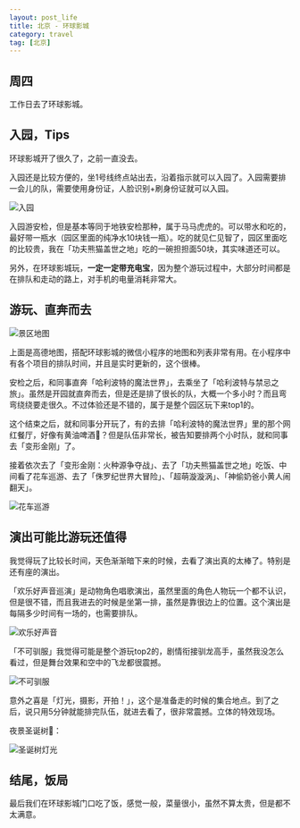 ```yaml
---
layout: post_life
title: 北京 - 环球影城
category: travel
tag: [北京]
---
```


## 周四

工作日去了环球影城。

## 入园，Tips

环球影城开了很久了，之前一直没去。

入园还是比较方便的，坐1号线终点站出去，沿着指示就可以入园了。入园需要排一会儿的队，需要使用身份证，人脸识别+刷身份证就可以入园。

![入园](https://blogcdn.qihope.com/github-life/2024-12-19-beijing-travel/2024-12-19-beijing-travel-1.png?x-oss-process=image/quality,q_30)

入园游安检，但是基本等同于地铁安检那种，属于马马虎虎的。可以带水和吃的，最好带一瓶水（园区里面的纯净水10块钱一瓶）。吃的就见仁见智了，园区里面吃的比较贵，我在「功夫熊猫盖世之地」吃的一碗担担面50块，其实味道还可以。

另外，在环球影城玩，**一定一定带充电宝**，因为整个游玩过程中，大部分时间都是在排队和走动的路上，对手机的电量消耗非常大。

## 游玩、直奔而去

![景区地图](https://blogcdn.qihope.com/github-life/2024-12-19-beijing-travel/2024-12-19-beijing-travel-6.png?x-oss-process=image/quality,q_30)

上面是高德地图，搭配环球影城的微信小程序的地图和列表非常有用。在小程序中有各个项目的排队时间，并且是实时更新的，这个很棒。

安检之后，和同事直奔「哈利波特的魔法世界」，去乘坐了「哈利波特与禁忌之旅」。虽然是开园就直奔而去，但是还是排了很长的队，大概一个多小时？而且弯弯绕绕要走很久。不过体验还是不错的，属于是整个园区玩下来top1的。

这个结束之后，就和同事分开玩了，有的去排「哈利波特的魔法世界」里的那个网红餐厅，好像有黄油啤酒🍺？但是队伍非常长，被告知要排两个小时队，就和同事去「变形金刚」了。

接着依次去了「变形金刚：火种源争夺战」、去了「功夫熊猫盖世之地」吃饭、中间看了花车巡游、去了「侏罗纪世界大冒险」、「超萌漩漩涡」、「神偷奶爸小黄人闹翻天」。

![花车巡游](https://blogcdn.qihope.com/github-life/2024-12-19-beijing-travel/2024-12-19-beijing-travel-4.png?x-oss-process=image/quality,q_30)

## 演出可能比游玩还值得

我觉得玩了比较长时间，天色渐渐暗下来的时候，去看了演出真的太棒了。特别是还有座的演出。

「欢乐好声音巡演」是动物角色唱歌演出，虽然里面的角色人物玩一个都不认识，但是很不错，而且我进去的时候是坐第一排，虽然是靠很边上的位置。这个演出是每隔多少时间有一场的，也需要排队。

![欢乐好声音](https://blogcdn.qihope.com/github-life/2024-12-19-beijing-travel/2024-12-19-beijing-travel-2.png?x-oss-process=image/quality,q_30)

「不可驯服」我觉得可能是整个游玩top2的，剧情衔接驯龙高手，虽然我没怎么看过，但是舞台效果和空中的飞龙都很震撼。

![不可驯服](https://blogcdn.qihope.com/github-life/2024-12-19-beijing-travel/2024-12-19-beijing-travel-3.png?x-oss-process=image/quality,q_30)

意外之喜是「灯光，摄影，开拍！」，这个是准备走的时候的集合地点。到了之后，说只用5分钟就能排完队伍，就进去看了，很非常震撼。立体的特效现场。

夜景圣诞树🎄：

![圣诞树灯光](https://blogcdn.qihope.com/github-life/2024-12-19-beijing-travel/2024-12-19-beijing-travel-5.png?x-oss-process=image/quality,q_30)

## 结尾，饭局

最后我们在环球影城门口吃了饭，感觉一般，菜量很小，虽然不算太贵，但是都不太满意。